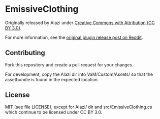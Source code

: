 # EmissiveClothing

Originally released by Alazi under [Creative Commons with Attribution (CC BY 3.0)](https://github.com/alazi/CUAController/releases).

For more information, see the [original plugin release post on Reddit](https://www.reddit.com/r/VAMscenes/comments/djibtu/).

## Contributing

Fork this repository and create a pull request for your changes.

For development, copy the Alazi dir into VaM/Custom/Assets/ so that the assetbundle is found in the expected location.

## License

MIT (see file LICENSE), except for Alazi/ dir and src/EmissiveClothing.cs which continue to be licensed under CC BY 3.0.
